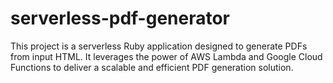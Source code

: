 # serverless-pdf-generator
This project is a serverless Ruby application designed to generate PDFs from input HTML. It leverages the power of AWS Lambda and Google Cloud Functions to deliver a scalable and efficient PDF generation solution.
